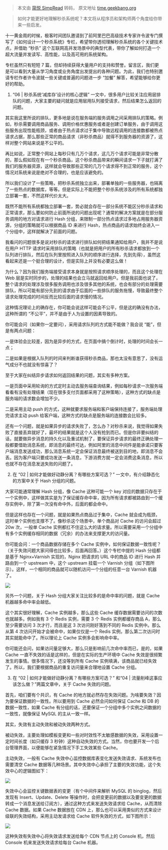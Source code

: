 > 本文由 [简悦 SimpRead](http://ksria.com/simpread/) 转码， 原文地址 [time.geekbang.org](https://time.geekbang.org/column/article/68247)

> 如何才能更好地理解秒杀系统呢？本文将从程序员和架构师两个角度给你带来一些启发。

十一黄金周的时候，极客时间团队邀请到了前阿里巴巴高级技术专家许令波专门撰写了《如何设计一个秒杀系统》专栏，希望带你透彻理解秒杀系统的各个关键技术点，并借助 “秒杀” 这个互联网高并发场景中的典型代表，带你了解如何打造一个超大流量并发读写、高性能，以及高可用的系统架构。

专栏虽然只有短短 7 篇，但却持续获得大量用户的支持和赞誉。留言区，我们更是可以看到大量从学习角度或业务角度出发提出的各种问题。为此，我们也特别邀请专栏作者许令波就一些关键或普遍的问题进一步 “加餐” 解答，希望能够给你更好的帮助。

1. “06 | 秒杀系统‘减库存’设计的核心逻辑” 一文中，很多用户比较关注应用层排队的问题，大家主要的疑问就是应用层用队列接受请求，然后结果怎么返回的问题。

其实我这里所说的排队，更多地是说在服务端的服务调用之间采用排队的策略。例如，秒杀需要调用商品服务、调用价格优惠服务或者是创建订单服务，由于调用这些服务出现性能瓶颈，或者由于热点请求过于集中导致远程调用的连接数都被热点请求占据，那么那些正常的商品请求（非秒杀商品）就得不到服务器的资源了，这样对整个网站来说是不公平的。

再比如说，正常整个网站上每秒只有几万个请求，这几万个请求可能是非常分散的，那么假如现在有一个秒杀商品，这个秒杀商品带来的瞬间请求一下子就打满了我们的服务器资源，这样就会导致那些正常的几万个请求得不到正常的服务，这个情况对系统来说是绝对不合理的，也是应该避免的。

所以我们设计了一些策略，把秒杀系统独立出来，部署单独的一些服务器，也隔离了一些热点的数据库，等等。但是实际上不能把整个秒杀系统涉及的所有系统都独立部署一套，不然这样代价太大。

既然不能所有系统都独立部署一套，势必就会存在一部分系统不能区分秒杀请求和正常请求，那么要如何防止前面所说的问题出现呢？通常的解决方案就是在部分服务调用的地方对请求进行 Hash 分组，来限制一部分热点请求过多地占用服务器资源，分组的策略就可以根据商品 ID 来进行 Hash，热点商品的请求始终会进入一个分组中，这样就解决了前面的问题。

我看问的问题很多是说对秒杀的请求进行排队如何把结果通知给用户，我并不是说在用户 HTTP 请求时采用排队的策略（也就是把用户的所有秒杀请求都放到一个队列进行排队，然后在队列里按照进入队列的顺序进行选择，先到先得），虽然这看起来还是一个挺合理的设计，但是实际上并没有必要这么做！

为什么？因为我们服务端接受请求本身就是按照请求顺序处理的，而且这个处理在 Web 层是实时同步的，处理的结果也会立马就返回给用户。但是我前面也说了，整个请求的处理涉及很多服务调用也涉及很多其他的系统，也会有部分的处理需要排队，所以可能有部分先到的请求由于后面的一些排队的服务拖慢，导致最终整个请求处理完成的时间反而比较后面的请求慢的情况。

这种情况理论上的确存在，你可能会说这样可能会不公平，但是这的确没有办法，这种所谓的 “不公平”，并不是由于人为设置的因素导致的。

你可能会问（如果你一定要问），采用请求队列的方式能不能做？我会说 “能”，但是有两点问题：

一是体验会比较差，因为是异步的方式，在页面中搞个倒计时，处理的时间会长一点；

二是如果是根据入队列的时间来判断谁获得秒杀商品，那也太没有意思了，没有运气成分不也就没有惊喜了？

至于大家在纠结异步请求如何返回结果的问题，其实有多种方案。

一是页面中采用轮询的方式定时主动去服务端查询结果，例如每秒请求一次服务端看看有没有处理结果（现在很多支付页面都采用了这种策略），这种方式的缺点是服务端的请求数会增加不少。

二是采用主动 push 的方式，这种就要求服务端和客户端保持连接了，服务端处理完请求主动 push 给客户端，这种方式的缺点是服务端的连接数会比较多。

还有一个问题，就是如果异步的请求失败了，怎么办？对秒杀来说，我觉得如果失败了直接丢弃就好了，最坏的结果就是这个人没有抢到而已。但是你非要纠结的话，就要做异步消息的持久化以及重试机制了，要保证异步请求的最终正确处理一般都要借助消息系统，即消息的最终可达，例如阿里的消息中间件是能承诺只要客户端消息发送成功，那么消息系统一定会保证消息最终被送到目的地，即消息不会丢。因为客户端只要成功发送一条消息，下游消费方就一定会消费这条消息，所以也就不存在消息发送失败的问题了。

2. 在 “02 | 如何才能做好动静分离？有哪些方案可选？” 一文中，有介绍静态化的方案中关于 Hash 分组的问题。

大家可能通常理解 Hash 分组，像 Cache 这种可能一个 key 对应的数据只存在于一个实例中，这样做其实是为了保证缓存命中率，因为所有请求都被路由到一个缓存实例中，除了第一次没有命中外，后面的都会命中。

但是这样也存在一个问题，就是如果热点商品过于集中，Cache 就会成为瓶颈，这时单个实例也支撑不了。像秒杀这个场景中，单个商品对 Cache 的访问会超过 20w 次，一般单 Cache 实例都扛不住这么大的请求量。所以需要采用一个分组中有多个实例缓存相同的数据（冗余）的办法来支撑更大的访问量。

你可能会问：一个商品数据存储在多个 Cache 实例中，如何保证数据一致性呢？（关于失效问题大家问得也比较多，后面再回答。）这个专栏中提的 Hash 分组都是基于 Nginx+Varnish 实现的，Nginx 把请求的 URL 中的商品 ID 进行 Hash 并路由到一个 upstream 中，这个 upstream 挂载一个 Varnish 分组（如下图所示）。这样，一个相同的商品就可以随机访问一个分组的任意一台 Varnish 机器了。

![](https://static001.geekbang.org/resource/image/76/db/76b3292f992697fe117852c3159c9fdb.jpg)

另外一个问题，关于 Hash 分组大家关注比较多的是命中率的问题，就是 Cache 机器越多命中率会越低。

这个其实很好理解，Cache 实例越多，那么这些 Cache 缓存数据需要访问的次数也就越多。例如我有 3 个 Redis 实例，需要 3 个 Redis 实例都缓存商品 A，那么至少需要访问 3 次才行，而且是这 3 次访问刚好落到不同的 Redis 实例中。那么从第 4 次访问开始才会被命中，如果仅仅是一个 Redis 实例，那么第二次访问时其实就能命中了。所以理论上 Cache 实例多会影响命中率。

你可能还会问，如果访问量足够大，那么只是影响前几次命中率而已，是的，如果 Cache 一直不失效的话是这样的，但是在实际的生产环境中 Cache 失效是很频繁发生的事情。很多情况下，还没等到所有 Cache 实例填满，该商品就已经失效了。所以，我们要根据商品的重复访问量来合理地设置 Cache 分组。

3. 在 “02 | 如何才能做好动静分离？有哪些方案可选？” 和“04 | 流量削峰这事应该怎么做？”两篇文章中，关于 Cache 失效的问题。

首先，咱们要有个共识，有 Cache 的地方就必然存在失效问题。为啥要失效？因为要保证数据的一致性。所以要用到 Cache 必然会问如何保证 Cache 和 DB 的数据一致性，如果 Cache 有分组的话，还要保证一个分组中多个实例之间数据的一致性，就像保证 MySQL 的主从一致一样。

其实，失效有主动失效和被动失效两种方式。

被动失效，主要处理如模板变更和一些对时效性不太敏感数据的失效，采用设置一定时间长度（如只缓存 3 秒钟）这种自动失效的方式。当然，你也要开发一个后台管理界面，以便能够在紧急情况下手工失效某些 Cache。

主动失效，一般有 Cache 失效中心监控数据库表变化发送失效请求、系统发布也需要清空 Cache 数据等几种场景。其中失效中心承担了主要的失效功能，这个失效中心的逻辑图如下：

![](https://static001.geekbang.org/resource/image/7e/54/7e9b45adfc8b31616d9c675415bfdd54.jpg)

失效中心会监控关键数据表的变更（有个中间件来解析 MySQL 的 binglog，然后发现有 Insert、Update、Delete 等操作时，会把变更前的数据以及要变更的数据转成一个消息发送给订阅方），通过这种方式来发送失效请求给 Cache，从而清除 Cache 数据。如果 Cache 数据放在 CDN 上，那么也可以采用类似的方式来设计级联的失效结构，采用主动发请求给 Cache 软件失效的方式，如下图所示：

![](https://static001.geekbang.org/resource/image/4b/71/4bdba84115a2386409fee083e96f8671.jpg)

这种失效有失效中心将失效请求发送给每个 CDN 节点上的 Console 机，然后 Console 机来发送失效请求给每台 Cache 机器。